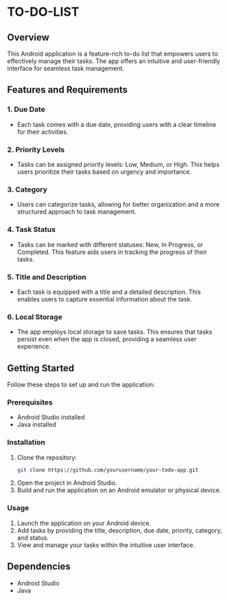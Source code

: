 # TO-DO-LIST
## Overview
This Android application is a feature-rich to-do list that empowers users to effectively manage their tasks. The app offers an intuitive and user-friendly interface for seamless task management.
## Features and Requirements
### 1. Due Date
   - Each task comes with a due date, providing users with a clear timeline for their activities.
### 2. Priority Levels
   - Tasks can be assigned priority levels: Low, Medium, or High. This helps users prioritize their tasks based on urgency and importance.
### 3. Category
   - Users can categorize tasks, allowing for better organization and a more structured approach to task management.
### 4. Task Status
   - Tasks can be marked with different statuses: New, In Progress, or Completed. This feature aids users in tracking the progress of their tasks.
### 5. Title and Description
   - Each task is equipped with a title and a detailed description. This enables users to capture essential information about the task.
### 6. Local Storage
   - The app employs local storage to save tasks. This ensures that tasks persist even when the app is closed, providing a seamless user experience.
## Getting Started
Follow these steps to set up and run the application:
### Prerequisites
- Android Studio installed
- Java installed
### Installation
1. Clone the repository:
    ```bash
    git clone https://github.com/yourusername/your-todo-app.git
     ```
2. Open the project in Android Studio.
3. Build and run the application on an Android emulator or physical device.
### Usage
1. Launch the application on your Android device.
2. Add tasks by providing the title, description, due date, priority, category, and status.
3. View and manage your tasks within the intuitive user interface.
## Dependencies
- Android Studio
- Java
